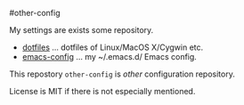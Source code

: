 #other-config

My settings are exists some repository.

- [dotfiles](https://github.com/xtetsuji/dotfiles) ... dotfiles of Linux/MacOS X/Cygwin etc.
- [emacs-config](https://github.com/xtetsuji/emacs-config) ... my ~/.emacs.d/ Emacs config.

This repostory `other-config` is *other* configuration repository.

License is MIT if there is not especially mentioned.
